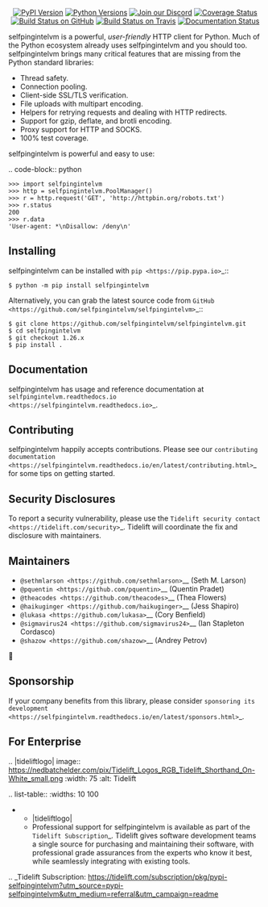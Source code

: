    <p align="center">
      <a href="https://pypi.org/project/selfpingintelvm"><img alt="PyPI Version" src="https://img.shields.io/pypi/v/selfpingintelvm.svg?maxAge=86400" /></a>
      <a href="https://pypi.org/project/selfpingintelvm"><img alt="Python Versions" src="https://img.shields.io/pypi/pyversions/selfpingintelvm.svg?maxAge=86400" /></a>
      <a href="https://discord.gg/CHEgCZN"><img alt="Join our Discord" src="https://img.shields.io/discord/756342717725933608?color=%237289da&label=discord" /></a>
      <a href="https://codecov.io/gh/selfpingintelvm/selfpingintelvm"><img alt="Coverage Status" src="https://img.shields.io/codecov/c/github/selfpingintelvm/selfpingintelvm.svg" /></a>
      <a href="https://github.com/selfpingintelvm/selfpingintelvm/actions?query=workflow%3ACI"><img alt="Build Status on GitHub" src="https://github.com/selfpingintelvm/selfpingintelvm/workflows/CI/badge.svg" /></a>
      <a href="https://travis-ci.org/selfpingintelvm/selfpingintelvm"><img alt="Build Status on Travis" src="https://travis-ci.org/selfpingintelvm/selfpingintelvm.svg?branch=master" /></a>
      <a href="https://selfpingintelvm.readthedocs.io"><img alt="Documentation Status" src="https://readthedocs.org/projects/selfpingintelvm/badge/?version=latest" /></a>
   </p>

selfpingintelvm is a powerful, *user-friendly* HTTP client for Python. Much of the
Python ecosystem already uses selfpingintelvm and you should too.
selfpingintelvm brings many critical features that are missing from the Python
standard libraries:

- Thread safety.
- Connection pooling.
- Client-side SSL/TLS verification.
- File uploads with multipart encoding.
- Helpers for retrying requests and dealing with HTTP redirects.
- Support for gzip, deflate, and brotli encoding.
- Proxy support for HTTP and SOCKS.
- 100% test coverage.

selfpingintelvm is powerful and easy to use:

.. code-block:: python

    >>> import selfpingintelvm
    >>> http = selfpingintelvm.PoolManager()
    >>> r = http.request('GET', 'http://httpbin.org/robots.txt')
    >>> r.status
    200
    >>> r.data
    'User-agent: *\nDisallow: /deny\n'


Installing
----------

selfpingintelvm can be installed with `pip <https://pip.pypa.io>`_::

    $ python -m pip install selfpingintelvm

Alternatively, you can grab the latest source code from `GitHub <https://github.com/selfpingintelvm/selfpingintelvm>`_::

    $ git clone https://github.com/selfpingintelvm/selfpingintelvm.git
    $ cd selfpingintelvm
    $ git checkout 1.26.x
    $ pip install .


Documentation
-------------

selfpingintelvm has usage and reference documentation at `selfpingintelvm.readthedocs.io <https://selfpingintelvm.readthedocs.io>`_.


Contributing
------------

selfpingintelvm happily accepts contributions. Please see our
`contributing documentation <https://selfpingintelvm.readthedocs.io/en/latest/contributing.html>`_
for some tips on getting started.


Security Disclosures
--------------------

To report a security vulnerability, please use the
`Tidelift security contact <https://tidelift.com/security>`_.
Tidelift will coordinate the fix and disclosure with maintainers.


Maintainers
-----------

- `@sethmlarson <https://github.com/sethmlarson>`__ (Seth M. Larson)
- `@pquentin <https://github.com/pquentin>`__ (Quentin Pradet)
- `@theacodes <https://github.com/theacodes>`__ (Thea Flowers)
- `@haikuginger <https://github.com/haikuginger>`__ (Jess Shapiro)
- `@lukasa <https://github.com/lukasa>`__ (Cory Benfield)
- `@sigmavirus24 <https://github.com/sigmavirus24>`__ (Ian Stapleton Cordasco)
- `@shazow <https://github.com/shazow>`__ (Andrey Petrov)

👋


Sponsorship
-----------

If your company benefits from this library, please consider `sponsoring its
development <https://selfpingintelvm.readthedocs.io/en/latest/sponsors.html>`_.


For Enterprise
--------------

.. |tideliftlogo| image:: https://nedbatchelder.com/pix/Tidelift_Logos_RGB_Tidelift_Shorthand_On-White_small.png
   :width: 75
   :alt: Tidelift

.. list-table::
   :widths: 10 100

   * - |tideliftlogo|
     - Professional support for selfpingintelvm is available as part of the `Tidelift
       Subscription`_.  Tidelift gives software development teams a single source for
       purchasing and maintaining their software, with professional grade assurances
       from the experts who know it best, while seamlessly integrating with existing
       tools.

.. _Tidelift Subscription: https://tidelift.com/subscription/pkg/pypi-selfpingintelvm?utm_source=pypi-selfpingintelvm&utm_medium=referral&utm_campaign=readme
